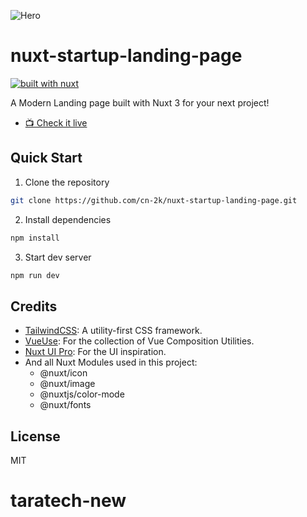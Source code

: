 ![Hero](https://github.com/cn-2k/nuxt-startup-landing-page/assets/59366705/ac8be1fc-e1fd-4efe-9a02-ab15b99397f7)

# nuxt-startup-landing-page

[![built with nuxt][nuxt-src]][nuxt-href]

A Modern Landing page built with Nuxt 3 for your next project!

- [📺 Check it live](https://nuxt-startup-landing-page.vercel.app/)

## Quick Start

1. Clone the repository

  ```bash
  git clone https://github.com/cn-2k/nuxt-startup-landing-page.git
  ```

2. Install dependencies

  ```bash
  npm install
  ```

3. Start dev server

  ```bash
  npm run dev
  ```

## Credits

- [TailwindCSS](https://tailwindcss.com): A utility-first CSS framework.
- [VueUse](https://www.vueuse.org/): For the collection of Vue Composition Utilities.
- [Nuxt UI Pro](https://docs-template.nuxt.dev/): For the UI inspiration.
- And all Nuxt Modules used in this project:
  - @nuxt/icon
  - @nuxt/image
  - @nuxtjs/color-mode
  - @nuxt/fonts

## License

MIT

[npm-version-src]: https://img.shields.io/npm/v/shadcn-docs-nuxt?style=flat&colorA=18181b&colorB=18181b
[npm-version-href]: https://npmjs.com/package/shadcn-docs-nuxt
[npm-downloads-src]: https://img.shields.io/npm/dm/shadcn-docs-nuxt?style=flat&colorA=18181b&colorB=18181b
[npm-downloads-href]: https://npmjs.com/package/shadcn-docs-nuxt
[license-src]: https://img.shields.io/github/license/ZTL-UwU/shadcn-docs-nuxt.svg?style=flat&colorA=18181b&colorB=18181b
[license-href]: https://github.com/ZTL-UwU/shadcn-docs-nuxt/blob/main/LICENSE
[nuxt-src]: https://img.shields.io/badge/Built%20With%20Nuxt-18181B?logo=nuxt.js
[nuxt-href]: https://nuxt.com/
# taratech-new
